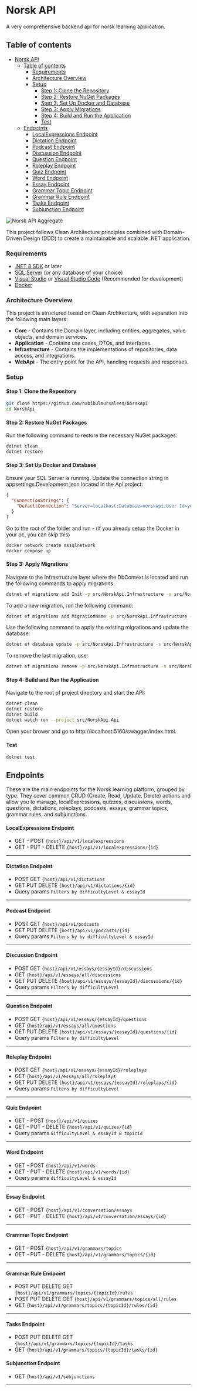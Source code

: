 # Norsk API

A very comprehensive backend api for norsk learning application. 

## Table of contents

- [Norsk API](#norsk-api)
  - [Table of contents](#table-of-contents)
    - [Requirements](#requirements)
    - [Architecture Overview](#architecture-overview)
    - [Setup](#setup)
      - [Step 1: Clone the Repository](#step-1-clone-the-repository)
      - [Step 2: Restore NuGet Packages](#step-2-restore-nuget-packages)
      - [Step 3: Set Up Docker and Database](#step-3-set-up-docker-and-database)
      - [Step 3: Apply Migrations](#step-3-apply-migrations)
      - [Step 4: Build and Run the Application](#step-4-build-and-run-the-application)
      - [Test](#test)
  - [Endpoints](#endpoints)
      - [LocalExpressions Endpoint](#localexpressions-endpoint)
      - [Dictation Endpoint](#dictation-endpoint)
      - [Podcast Endpoint](#podcast-endpoint)
      - [Discussion Endpoint](#discussion-endpoint)
      - [Question Endpoint](#question-endpoint)
      - [Roleplay Endpoint](#roleplay-endpoint)
      - [Quiz Endpoint](#quiz-endpoint)
      - [Word Endpoint](#word-endpoint)
      - [Essay Endpoint](#essay-endpoint)
      - [Grammar Topic Endpoint](#grammar-topic-endpoint)
      - [Grammar Rule Endpoint](#grammar-rule-endpoint)
      - [Tasks Endpoint](#tasks-endpoint)
      - [Subjunction Endpoint](#subjunction-endpoint)

![Norsk API Aggregate](norskapi.png)

This project follows Clean Architecture principles combined with Domain-Driven Design (DDD) to create a maintainable and scalable .NET application.

### Requirements

- [.NET 8 SDK](https://dotnet.microsoft.com/download/dotnet/8.0) or later
- [SQL Server](https://www.microsoft.com/en-us/sql-server/sql-server-downloads) (or any database of your choice)
- [Visual Studio](https://visualstudio.microsoft.com/) or [Visual Studio Code](https://code.visualstudio.com/) (Recommended for development)
- [Docker](https://www.docker.com/) 

### Architecture Overview

This project is structured based on Clean Architecture, with separation into the following main layers:

- **Core** - Contains the Domain layer, including entities, aggregates, value objects, and domain services.
- **Application** - Contains use cases, DTOs, and interfaces.
- **Infrastructure** - Contains the implementations of repositories, data access, and integrations.
- **WebApi** - The entry point for the API, handling requests and responses.

### Setup

####  Step 1: Clone the Repository

```bash
git clone https://github.com/habibulmursaleen/NorskApi
cd NorskApi
```

####  Step 2: Restore NuGet Packages
Run the following command to restore the necessary NuGet packages:

```bash
dotnet clean
dotnet restore
```

####  Step 3: Set Up Docker and Database
Ensure your SQL Server is running. Update the connection string in appsettings.Development.json located in the Api project:
```json
{
  "ConnectionStrings": {
    "DefaultConnection": "Server=localhost;Database=norskapi;User Id=your_userId;Password=your_password;Pooling=true;Min Pool Size=10;Max Pool Size=200;Connection Lifetime=180;Connection Timeout=30;Encrypt=false;"
  }
}
```
Go to the root of the folder and run - (if you already setup the Docker in your pc, you can skip this)

```bash
docker network create mssqlnetwork 
docker compose up
```

####  Step 3: Apply Migrations
Navigate to the Infrastructure layer where the DbContext is located and run the following commands to apply migrations:
```bash
dotnet ef migrations add Init -p src/NorskApi.Infrastructure -s src/NorskApi.Api; 
```

To add a new migration, run the following command:

```bash
dotnet ef migrations add MigrationName -p src/NorskApi.Infrastructure -s src/NorskApi.Api; 
```

Use the following command to apply the existing migrations and update the database:

```bash
dotnet ef database update -p src/NorskApi.Infrastructure -s src/NorskApi.Api;
```
To remove the last migration, use:

```bash
dotnet ef migrations remove -p src/NorskApi.Infrastructure -s src/NorskApi.Api;
```

####  Step 4: Build and Run the Application
Navigate to the root of project directory and start the API:

```bash
dotnet clean
dotnet restore
dotnet build
dotnet watch run --project src/NorskApi.Api 
```

Open your brower and go to http://localhost:5160/swagger/index.html.

#### Test

```
dotnet test
```

## Endpoints 

These are the main endpoints for the Norsk learning platform, grouped by type. They cover common CRUD (Create, Read, Update, Delete) actions and allow you to manage, localExpressions, quizzes, discussions, words, questions, dictations, roleplays, podcasts, essays, grammar topics, grammar rules, and subjunctions.

#### LocalExpressions Endpoint

- GET - POST `{host}/api/v1/localexpressions` 
- GET - PUT - DELETE `{host}/api/v1/localexpressions/{id}`  
---

#### Dictation Endpoint

- POST GET `{host}/api/v1/dictations`
- GET PUT DELETE `{host}/api/v1/dictations/{id}`
- Query params `Filters by difficultyLevel & essayId`
---

#### Podcast Endpoint
- POST GET `{host}/api/v1/podcasts`
- GET PUT DELETE `{host}/api/v1/podcasts/{id}`
- Query params `Filters by by difficultyLevel & essayId`
---

#### Discussion Endpoint

- POST GET `{host}/api/v1/essays/{essayId}/discussions`
- GET `{host}/api/v1/essays/all/discussions`
- GET PUT DELETE `{host}/api/v1/essays/{essayId}/discussions/{id}`
- Query params `Filters by difficultyLevel`
---

#### Question Endpoint

- POST GET `{host}/api/v1/essays/{essayId}/questions`
- GET `{host}/api/v1/essays/all/questions`
- GET PUT DELETE `{host}/api/v1/essays/{essayId}/questions/{id}`
- Query params `Filters by difficultyLevel`
---

#### Roleplay Endpoint

- POST GET `{host}/api/v1/essays/{essayId}/roleplays`
- GET `{host}/api/v1/essays/all/roleplays`
- GET PUT DELETE `{host}/api/v1/essays/{essayId}/roleplays/{id}`
- Query params `Filters by difficultyLevel`
---

#### Quiz Endpoint

- GET - POST `{host}/api/v1/quizes`
- GET - PUT - DELETE `{host}/api/v1/quizes/{id}`
- Query params `difficultyLevel & essayId & topicId`
---

#### Word Endpoint

- GET - POST `{host}/api/v1/words`
- GET - PUT - DELETE `{host}/api/v1/words/{id}`
- Query params `difficultyLevel & essayId`
---

#### Essay Endpoint

- GET - POST `{host}/api/v1/conversation/essays`
- GET - PUT - DELETE `{host}/api/v1/conversation/essays/{id}`
---

#### Grammar Topic Endpoint

- GET - POST `{host}/api/v1/grammars/topics`
- GET - PUT - DELETE `{host}/api/v1/grammars/topics/{id}`
---

#### Grammar Rule Endpoint

- POST PUT DELETE GET `{host}/api/v1/grammars/topics/{topicId}/rules`
- POST PUT DELETE GET `{host}/api/v1/grammars/topics/all/rules`
- GET `{host}/api/v1/grammars/topics/{topicId}/rules/{id}`
---

#### Tasks Endpoint
- POST PUT DELETE GET `{host}/api/v1/grammars/topics/{topicId}/tasks`
- GET `{host}/api/v1/grammars/topics/{topicId}/tasks/{id}`

#### Subjunction Endpoint

- GET `{host}/api/v1/subjunctions`  
---

